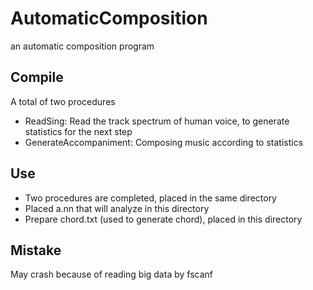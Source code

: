 AutomaticComposition
========================
an automatic composition program

Compile
------------
A total of two procedures
* ReadSing: Read the track spectrum of human voice, to generate statistics for the next step
* GenerateAccompaniment: Composing music according to statistics

Use
---------------
* Two procedures are completed, placed in the same directory
* Placed a.nn that will analyze in this directory
* Prepare chord.txt (used to generate chord), placed in this directory

Mistake
---------------
May crash because of reading big data by fscanf